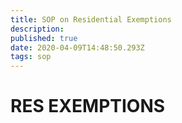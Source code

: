 ```yaml
---
title: SOP on Residential Exemptions
description: 
published: true
date: 2020-04-09T14:48:50.293Z
tags: sop
---
```



# RES EXEMPTIONS